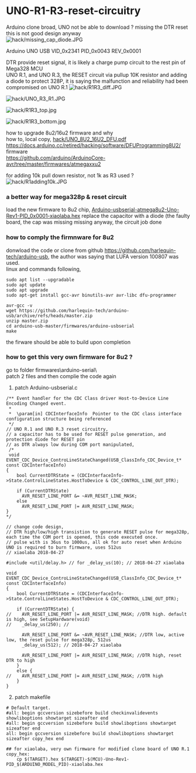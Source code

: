 # UNO-R1-R3-reset-circuitry
Arduino clone broad, UNO not be able to download ? missing the DTR reset  
this is not good design anyway  
![hack/missing_cap_diode.JPG](hack/missing_cap_diode.JPG)


Arduino UNO
USB VID_0x2341 PID_0x0043 REV_0x0001  


DTR provide reset signal, it is likely a charge pump circuit to the rest pin of Mega328 MCU  
UNO R.1, and UNO R.3, the RESET circuit via pullup 10K resistor and adding a diode to protect 328P, it is saying the malfunction and reliability had been compromised on UNO R.1
![hack/R1R3_diff.JPG](hack/R1R3_diff.JPG)

![hack/UNO_R3_R1.JPG](hack/UNO_R3_R1.JPG)

![hack/R1R3_top.jpg](hack/R1R3_top.jpg)

![hack/R1R3_bottom.jpg](hack/R1R3_bottom.jpg)








how to upgrade 8u2/16u2 firmware and why  
how to, local copy, [hack/UNO_8U2_16U2_DFU.pdf](hack/UNO_8U2_16U2_DFU.pdf)  
https://docs.arduino.cc/retired/hacking/software/DFUProgramming8U2/   
firmware  
https://github.com/arduino/ArduinoCore-avr/tree/master/firmwares/atmegaxxu2   

for adding 10k pull down resistor, not 1k as R3 used ?  
![hack/R1adding10k.JPG](hack/R1adding10k.JPG)


### a better way for mega328p & reset circuit
load the new firmware to 8u2 chip, [Arduino-usbserial-atmega8u2-Uno-Rev1-PID_0x0001-xiaolaba.hex](Arduino-usbserial-atmega8u2-Uno-Rev1-PID_0x0001-xiaolaba.hex)
replace the capacitor with a diode (the faulty board, the cap was missing missing anyway, the circuit
job done

### how to comply the firmnware for 8u2
donwload the code or clone from github https://github.com/harlequin-tech/arduino-usb, the author was saying that LUFA version 100807 was used.  
linux and commands following,

```
sudo apt list --upgradable
sudo apt update
sudo apt upgrade
sudo apt-get install gcc-avr binutils-avr avr-libc dfu-programmer

avr-gcc -v
wget https://github.com/harlequin-tech/arduino-usb/archive/refs/heads/master.zip
unzip master.zip
cd arduino-usb-master/firmwares/arduino-usbserial
make
```

the firware should be able to build upon completion


### how to get this very own firmware for 8u2 ?
go to folder firmwares\arduino-serial\  
patch 2 files and then complie the code again


1. patch Arduino-usbserial.c  
```
/** Event handler for the CDC Class driver Host-to-Device Line Encoding Changed event.
 *
 *  \param[in] CDCInterfaceInfo  Pointer to the CDC class interface configuration structure being referenced
 */
// UNO R.1 and UNO R.3 reset circuitry,
// a capacitor has to be used for RESET pulse generation, and protection diode for RESET pin
// as DTR always low during COM port manipulated, 
 /*
 void EVENT_CDC_Device_ControLineStateChanged(USB_ClassInfo_CDC_Device_t* const CDCInterfaceInfo)
{
	bool CurrentDTRState = (CDCInterfaceInfo->State.ControlLineStates.HostToDevice & CDC_CONTROL_LINE_OUT_DTR);

	if (CurrentDTRState)
	  AVR_RESET_LINE_PORT &= ~AVR_RESET_LINE_MASK;
	else
	  AVR_RESET_LINE_PORT |= AVR_RESET_LINE_MASK;
}
*/

// change code design,  
// DTR high/low/high transistion to generate RESET pulse for mega328p, each time the COM port is opened, this code executed once.
// pulse with is 36us to 1000us, all ok for auto reset when Arduino UNO is required to burn firmware, uses 512us
// xiaolaba 2018-04-27

#include <util/delay.h> // for _delay_us(10); // 2018-04-27 xiaolaba

void EVENT_CDC_Device_ControLineStateChanged(USB_ClassInfo_CDC_Device_t* const CDCInterfaceInfo)
{
	bool CurrentDTRState = (CDCInterfaceInfo->State.ControlLineStates.HostToDevice & CDC_CONTROL_LINE_OUT_DTR);

	if (CurrentDTRState) {
//	  AVR_RESET_LINE_PORT |= AVR_RESET_LINE_MASK; //DTR high. default is high, see SetupHardware(void)
//	  _delay_us(250); //

	  AVR_RESET_LINE_PORT &= ~AVR_RESET_LINE_MASK; //DTR low, active low, the reset pulse for mega328p, 512us
	  _delay_us(512); // 2018-04-27 xiaolaba

	  AVR_RESET_LINE_PORT |= AVR_RESET_LINE_MASK; //DTR high, reset DTR to high
	}
	else {
//	  AVR_RESET_LINE_PORT |= AVR_RESET_LINE_MASK; //DTR high
	}
}

```

2. patch makefile
```
# Default target.
#all: begin gccversion sizebefore build checkinvalidevents showliboptions showtarget sizeafter end
#all: begin gccversion sizebefore build showliboptions showtarget sizeafter end
all: begin gccversion sizebefore build showliboptions showtarget sizeafter copy_hex end

## for xiaolaba, very own firmware for modified clone board of UNO R.1
copy_hex:
	cp $(TARGET).hex $(TARGET)-$(MCU)-Uno-Rev1-PID_$(ARDUINO_MODEL_PID)-xiaolaba.hex
```
